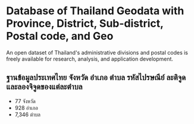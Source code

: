 # Database of Thailand Geodata with Province, District, Sub-district, Postal code, and Geo
An open dataset of Thailand's administrative divisions and postal codes is freely available for research, analysis, and application development.

## ฐานข้อมูลประเทศไทย จังหวัด อำเภอ ตำบล รหัสไปรษณีย์ ละติจูดและลองจิจูดของแต่ละตำบล
- 77 จังหวัด
- 928 อำเภอ
- 7,346 ตำบล
